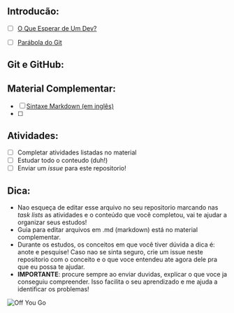 ## Introducão:

- [ ] [O Que Esperar de Um Dev?](https://conteudo.schoolofnet.com/o-que-esperar-de-um-dev?inf_contact_key=ea19a99cf18011d8985af250124c0ac3fceb64284e6c1ad26d29abbbced1b5f4)

- [ ] [Parábola do Git](https://renato-aquino.blogspot.com/2009/06/parabola-do-git.html)

## Git e GitHub:

## Material Complementar:

- [ ] [Sintaxe Markdown (em inglês)](https://help.github.com/articles/basic-writing-and-formatting-syntax/)
- [ ] 

## Atividades:

- [ ] Completar atividades listadas no material
- [ ] Estudar todo o conteudo (duh!)
- [ ] Enviar um *issue* para este repositorio!

## Dica:

- Nao esqueça de editar esse arquivo no seu repositorio marcando nas *task lists* as atividades e o conteúdo que você completou, vai te ajudar a organizar seus estudos! 
- Guia para editar arquivos em .md (markdown) está no material complementar.
- Durante os estudos, os conceitos em que você tiver dúvida a dica é: anote e pesquise! Caso nao se sinta seguro, crie um issue neste repositorio com o conceito e o que voce entendeu ate agora dele pra que eu possa te ajudar. 
- **IMPORTANTE**: procure sempre ao enviar duvidas, explicar o que voce ja conseguiu compreender. Isso facilita o seu aprendizado e me ajuda a identificar os problemas!

![Off You Go](https://media.giphy.com/media/69D4FSNqihhKpFcc1a/giphy.gif)


